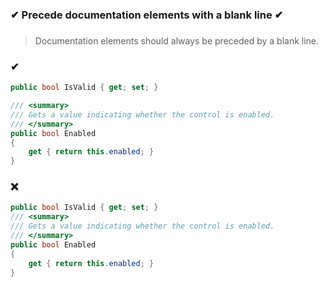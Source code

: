 ### ✔ Precede documentation elements with a blank line ✔
###

> Documentation elements should always be preceded by a blank line.  

### ✔
``` csharp
public bool IsValid { get; set; }

/// <summary>
/// Gets a value indicating whether the control is enabled.
/// </summary>
public bool Enabled
{
    get { return this.enabled; }
}
```

### ❌ 
``` csharp
public bool IsValid { get; set; }
/// <summary>
/// Gets a value indicating whether the control is enabled.
/// </summary>
public bool Enabled
{
    get { return this.enabled; }
}
```
